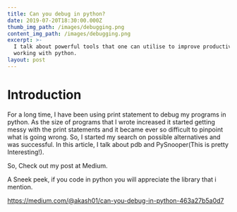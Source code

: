 ```yaml
---
title: Can you debug in python?
date: 2019-07-20T18:30:00.000Z
thumb_img_path: /images/debugging.png
content_img_path: /images/debugging.png
excerpt: >-
  I talk about powerful tools that one can utilise to improve productivity while
  working with python.
layout: post
---
```

# Introduction

For a long time, I have been using print statement to debug my programs in python. As the size of programs that I wrote increased it started getting messy with the print statements and it became ever so difficult to pinpoint what is going wrong. So, I started my search on possible alternatives and was successful. In this article, I talk about pdb and PySnooper(This is pretty Interesting!).



So, Check out my post at Medium. 

A Sneek peek, if you code in python you will appreciate the library that i mention.

<https://medium.com/@akash01/can-you-debug-in-python-463a27b5a0d7>

